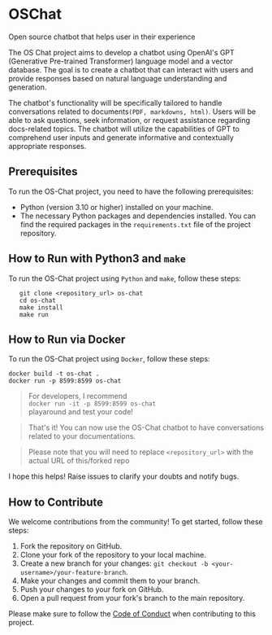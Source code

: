 # OSChat

Open source chatbot that helps user in their experience

The OS Chat project aims to develop a chatbot using OpenAI's GPT (Generative Pre-trained Transformer) language model
and a vector database. The goal is to create a chatbot that can interact with users and provide responses based on
natural language understanding and generation.

The chatbot's functionality will be specifically tailored to handle conversations related to
documents`(PDF, markdowns, html)`. Users will
be able to ask questions, seek information, or request assistance regarding docs-related topics. The chatbot will
utilize
the capabilities of GPT to comprehend user inputs and generate informative and contextually appropriate responses.

## Prerequisites

To run the OS-Chat project, you need to have the following prerequisites:

- Python (version 3.10 or higher) installed on your machine.
- The necessary Python packages and dependencies installed. You can find the required packages in the `requirements.txt`
  file of the project repository.

## How to Run with Python3 and `make`

To run the OS-Chat project using `Python` and `make`, follow these steps:

```shell
   git clone <repository_url> os-chat
   cd os-chat
   make install
   make run
```

## How to Run via Docker

To run the OS-Chat project using `Docker`, follow these steps:

```shell
docker build -t os-chat .
docker run -p 8599:8599 os-chat
```

> For developers,
> I recommend <br>
> ```docker run -it -p 8599:8599 os-chat``` <br>
> playaround and test your code!


> That's it! You can now use the OS-Chat chatbot to have conversations related to your documentations.

> Please note that you will need to replace `<repository_url>` with the actual URL of this/forked repo

I hope this helps! Raise issues to clarify your doubts and notify bugs.

## How to Contribute

We welcome contributions from the community! To get started, follow these steps:

1. Fork the repository on GitHub.
2. Clone your fork of the repository to your local machine.
3. Create a new branch for your changes: `git checkout -b <your-username>/your-feature-branch`.
4. Make your changes and commit them to your branch.
5. Push your changes to your fork on GitHub.
6. Open a pull request from your fork's branch to the main repository.

Please make sure to follow the [Code of Conduct](./CODE_OF_CONDUCT.md) when contributing to this project.